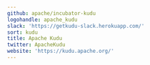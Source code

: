 ```yaml
---
github: apache/incubator-kudu
logohandle: apache_kudu
slack: 'https://getkudu-slack.herokuapp.com/'
sort: kudu
title: Apache Kudu
twitter: ApacheKudu
website: 'https://kudu.apache.org/'
---
```

